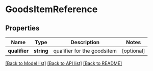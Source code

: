 # GoodsItemReference

## Properties
Name | Type | Description | Notes
------------ | ------------- | ------------- | -------------
**qualifier** | **string** | qualifier for the goodsitem | [optional] 

[[Back to Model list]](../../README.md#documentation-for-models) [[Back to API list]](../../README.md#documentation-for-api-endpoints) [[Back to README]](../../README.md)

